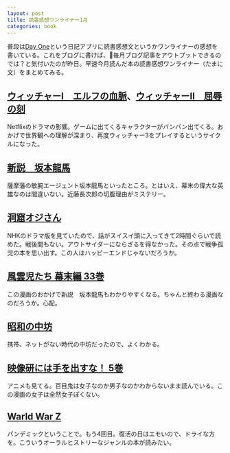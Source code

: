 ```yaml
---
layout: post
title: 読書感想ワンライナー1月
categories: book
---
```


普段は[Day One](https://dayoneapp.com/)という日記アプリに読書感想文というかワンライナーの感想を書いている。これをブログに書けば、毎月ブログ記事をアウトプットできるのでは？と気付いたのが昨日。早速今月読んだ本の読書感想ワンライナー（たまに文）をまとめてみる。

## [ウィッチャーⅠ　エルフの血脈](https://amzn.to/2GFGIvB)、[ウィッチャーⅡ　屈辱の刻](https://amzn.to/2GD8oRV)

Netflixのドラマの影響。ゲームに出てくるキャラクターがバンバン出てくる。おかげで世界観への理解が深まり、再度ウィッチャー3をプレイするというサイクルになった。

## [新説　坂本龍馬](https://amzn.to/31iMrRx)

薩摩藩の敏腕エージェント坂本龍馬といったところ。とはいえ、幕末の偉大な英雄なのは間違いない。近藤長次郎の切腹理由がミステリー。

## [洞窟オジさん](https://amzn.to/2GIXUAh)

NHKのドラマ版を見ていたので、話がスイスイ頭に入ってきて2時間ぐらいで読めた。戦後間もない。アウトサイダーにならざるを得なかった。その点で戦争孤児の本を思い出す。この人はハッピーエンドじゃないだろうか。

## [風雲児たち 幕末編 33巻](https://amzn.to/2RItSTM)

この漫画のおかげで新説　坂本龍馬もわかりやすくなる。ちゃんと終わる漫画なのだろうか。心配。

## [昭和の中坊](https://amzn.to/2GKB5Mw)

携帯、ネットがない時代の中坊だったので、よくわかる。

## [映像研には手を出すな！ 5巻](https://amzn.to/319WU1I)

アニメも見てる。百目鬼は女子なのか男子なのかわからないまま読んでいる。この漫画の女子は全然女子ぽくない。

## [Warld War Z](https://amzn.to/31f31BD)

パンデミックということで。もう4回目。復活の日はエモいので、ドライな方を。こういうオーラルヒストリーなジャンルの本が読みたい。